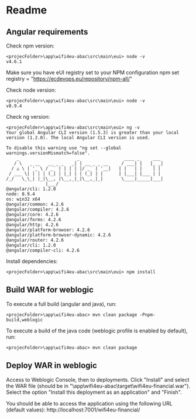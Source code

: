 # Readme

## Angular requirements

Check npm version:
```
<projecFolder>\app\wifi4eu-abac\src\main\eui> node -v
v4.6.1
```

Make sure you have eUI registry set to your NPM configuration
npm set registry = "https://ecdevops.eu/repository/npm-all/"

Check node version:
```
<projecFolder>\app\wifi4eu-abac\src\main\eui> node -v
v8.9.4
```

Check ng version:
```
<projecFolder>\app\wifi4eu-abac\src\main\eui> ng -v
Your global Angular CLI version (1.5.3) is greater than your local
version (1.2.0). The local Angular CLI version is used.

To disable this warning use "ng set --global warnings.versionMismatch=false".
    _                      _                 ____ _     ___
   / \   _ __   __ _ _   _| | __ _ _ __     / ___| |   |_ _|
  / △ \ | '_ \ / _` | | | | |/ _` | '__|   | |   | |    | |
 / ___ \| | | | (_| | |_| | | (_| | |      | |___| |___ | |
/_/   \_\_| |_|\__, |\__,_|_|\__,_|_|       \____|_____|___|
               |___/
@angular/cli: 1.2.0
node: 8.9.4
os: win32 x64
@angular/common: 4.2.6
@angular/compiler: 4.2.6
@angular/core: 4.2.6
@angular/forms: 4.2.6
@angular/http: 4.2.6
@angular/platform-browser: 4.2.6
@angular/platform-browser-dynamic: 4.2.6
@angular/router: 4.2.6
@angular/cli: 1.2.0
@angular/compiler-cli: 4.2.6
```

Install dependencies:
```
<projecFolder>\app\wifi4eu-abac\src\main\eui> npm install
```

## Build WAR for weblogic

To execute a full build (angular and java), run:
```
<projecFolder>\app\wifi4eu-abac> mvn clean package -Pnpm-build,weblogic
```

To execute a build of the java code (weblogic profile is enabled by default), run:
```
<projecFolder>\app\wifi4eu-abac> mvn clean package
```

## Deploy WAR in weblogic

Access to Weblogic Console, then to deployments. Click "Install" and select the WAR file (should be in "<projecFolder>\app\wifi4eu-abac\target\wifi4eu-financial.war").
Select the option "Install this deployment as an application" and "Finish".

You should be able to access the application using the following URL (default values):
http://localhost:7001/wifi4eu-financial/



